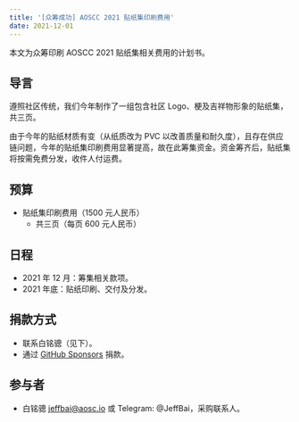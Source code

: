 ```yaml
---
title: '[众筹成功] AOSCC 2021 贴纸集印刷费用'
date: 2021-12-01
---
```


本文为众筹印刷 AOSCC 2021 贴纸集相关费用的计划书。

## 导言

遵照社区传统，我们今年制作了一组包含社区 Logo、梗及吉祥物形象的贴纸集，共三页。

由于今年的贴纸材质有变（从纸质改为 PVC 以改善质量和耐久度），且存在供应链问题，今年的贴纸集印刷费用显著提高，故在此筹集资金。资金筹齐后，贴纸集将按需免费分发，收件人付运费。

## 预算

+ 贴纸集印刷费用（1500 元人民币）
    - 共三页（每页 600 元人民币）

## 日程

- 2021 年 12 月：筹集相关款项。
- 2021 年底：贴纸印刷、交付及分发。

## 捐款方式

- 联系白铭骢（见下）。
- 通过 [GitHub Sponsors](https://github.com/sponsors/AOSC-Dev) 捐款。

## 参与者

- 白铭骢 <jeffbai@aosc.io> 或 Telegram: @JeffBai，采购联系人。
